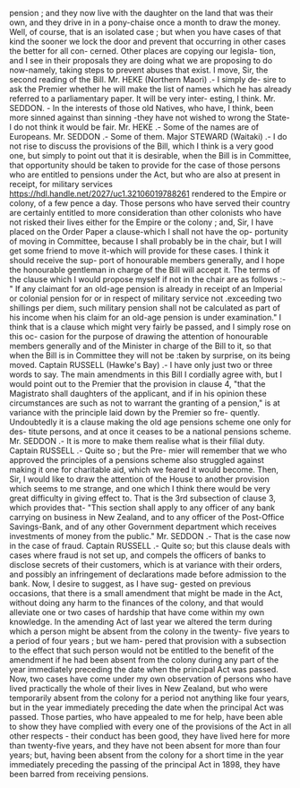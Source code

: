 pension ; and they now live with the daughter on the land that was their own, and they drive in in a pony-chaise once a month to draw the money. Well, of course, that is an isolated case ; but when you have cases of that kind the sooner we lock the door and prevent that occurring in other cases the better for all con- cerned. Other places are copying our legisla- tion, and I see in their proposals they are doing what we are proposing to do now-namely, taking steps to prevent abuses that exist. I move, Sir, the second reading of the Bill. Mr. HEKE (Northern Maori) .- I simply de- sire to ask the Premier whether he will make the list of names which he has already referred to a parliamentary paper. It will be very inter- esting, I think. Mr. SEDDON. - In the interests of those old Natives, who have, I think, been more sinned against than sinning -they have not wished to wrong the State-I do not think it would be fair. Mr. HEKE .- Some of the names are of Europeans. Mr. SEDDON .- Some of them. Major STEWARD (Waitaki) .- I do not rise to discuss the provisions of the Bill, which I think is a very good one, but simply to point out that it is desirable, when the Bill is in Committee, that opportunity should be taken to provide for the case of those persons who are entitled to pensions under the Act, but who are also at present in receipt, for military services https://hdl.handle.net/2027/uc1.32106019788261 rendered to the Empire or colony, of a few pence a day. Those persons who have served their country are certainly entitled to more consideration than other colonists who have not risked their lives either for the Empire or the colony ; and, Sir, I have placed on the Order Paper a clause-which I shall not have the op- portunity of moving in Committee, because I shall probably be in the chair, but I will get some friend to move it-which will provide for these cases. I think it should receive the sup- port of honourable members generally, and I hope the honourable gentleman in charge of the Bill will accept it. The terms of the clause which I would propose myself if not in the chair are as follows :- " If any claimant for an old-age pension is already in receipt of an Imperial or colonial pension for or in respect of military service not .exceeding two shillings per diem, such military pension shall not be calculated as part of his income when his claim for an old-age pension is under examination." I think that is a clause which might very fairly be passed, and I simply rose on this oc- casion for the purpose of drawing the attention of honourable members generally and of the Minister in charge of the Bill to it, so that when the Bill is in Committee they will not be :taken by surprise, on its being moved. Captain RUSSELL (Hawke's Bay) .- I have only just two or three words to say. The main amendments in this Bill I cordially agree with, but I would point out to the Premier that the provision in clause 4, "that the Magistrato shall daughters of the applicant, and if in his opinion these circumstances are such as not to warrant the granting of a pension," is at variance with the principle laid down by the Premier so fre- quently. Undoubtedly it is a clause making the old age pensions scheme one only for des- titute persons, and at once it ceases to be a national pensions scheme. Mr. SEDDON .- It is more to make them realise what is their filial duty. Captain RUSSELL .- Quite so ; but the Pre- mier will remember that we who approved the principles of a pensions scheme also struggled against making it one for charitable aid, which we feared it would become. Then, Sir, I would like to draw the attention of the House to another provision which seems to me strange, and one which I think there would be very great difficulty in giving effect to. That is the 3rd subsection of clause 3, which provides that- "This section shall apply to any officer of any bank carrying on business in New Zealand, and to any officer of the Post-Office Savings-Bank, and of any other Government department which receives investments of money from the public." Mr. SEDDON .- That is the case now in the case of fraud. Captain RUSSELL .- Quite so; but this clause deals with cases where fraud is not set up, and compels the officers of banks to disclose secrets of their customers, which is at variance with their orders, and possibly an infringement of declarations made before admission to the bank. Now, I desire to suggest, as I have sug- gested on previous occasions, that there is a small amendment that might be made in the Act, without doing any harm to the finances of the colony, and that would alleviate one or two cases of hardship that have come within my own knowledge. In the amending Act of last year we altered the term during which a person might be absent from the colony in the twenty- five years to a period of four years ; but we ham- pered that provision with a subsection to the effect that such person would not be entitled to the benefit of the amendment if he had been absent from the colony during any part of the year immediately preceding the date when the principal Act was passed. Now, two cases have come under my own observation of persons who have lived practically the whole of their lives in New Zealand, but who were temporarily absent from the colony for a period not anything like four years, but in the year immediately preceding the date when the principal Act was passed. Those parties, who have appealed to me for help, have been able to show they have complied with every one of the provisions of the Act in all other respects - their conduct has been good, they have lived here for more than twenty-five years, and they have not been absent for more than four years; but, having been absent from the colony for a short time in the year immediately preceding the passing of the principal Act in 1898, they have been barred from receiving pensions. 